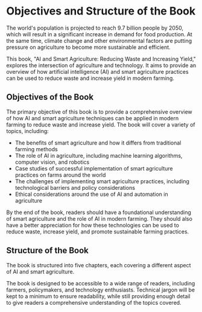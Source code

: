 Objectives and Structure of the Book
==================================================

The world's population is projected to reach 9.7 billion people by 2050, which will result in a significant increase in demand for food production. At the same time, climate change and other environmental factors are putting pressure on agriculture to become more sustainable and efficient.

This book, "AI and Smart Agriculture: Reducing Waste and Increasing Yield," explores the intersection of agriculture and technology. It aims to provide an overview of how artificial intelligence (AI) and smart agriculture practices can be used to reduce waste and increase yield in modern farming.

Objectives of the Book
----------------------

The primary objective of this book is to provide a comprehensive overview of how AI and smart agriculture techniques can be applied in modern farming to reduce waste and increase yield. The book will cover a variety of topics, including:

* The benefits of smart agriculture and how it differs from traditional farming methods
* The role of AI in agriculture, including machine learning algorithms, computer vision, and robotics
* Case studies of successful implementation of smart agriculture practices on farms around the world
* The challenges of implementing smart agriculture practices, including technological barriers and policy considerations
* Ethical considerations around the use of AI and automation in agriculture

By the end of the book, readers should have a foundational understanding of smart agriculture and the role of AI in modern farming. They should also have a better appreciation for how these technologies can be used to reduce waste, increase yield, and promote sustainable farming practices.

Structure of the Book
---------------------

The book is structured into five chapters, each covering a different aspect of AI and smart agriculture.

The book is designed to be accessible to a wide range of readers, including farmers, policymakers, and technology enthusiasts. Technical jargon will be kept to a minimum to ensure readability, while still providing enough detail to give readers a comprehensive understanding of the topics covered.
